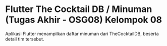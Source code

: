 # Flutter The Cocktail DB / Minuman (Tugas Akhir - OSG08) Kelompok 08
Aplikasi Flutter menampilkan daftar minuman dari TheCocktailDB, beserta detail tim tersebut.
